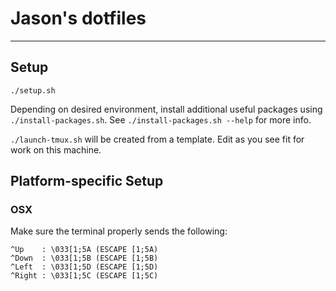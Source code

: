 # Jason's dotfiles
------------------

## Setup

```
./setup.sh
```

Depending on desired environment, install additional useful packages using `./install-packages.sh`.
See `./install-packages.sh --help` for more info.

`./launch-tmux.sh` will be created from a template. Edit as you see fit for work on this machine.

## Platform-specific Setup

### OSX

Make sure the terminal properly sends the following:
```
^Up    : \033[1;5A (ESCAPE [1;5A)
^Down  : \033[1;5B (ESCAPE [1;5B)
^Left  : \033[1;5D (ESCAPE [1;5D)
^Right : \033[1;5C (ESCAPE [1;5C)
```
